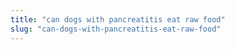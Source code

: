 ```yaml
---
title: "can dogs with pancreatitis eat raw food"
slug: "can-dogs-with-pancreatitis-eat-raw-food"
---
```


